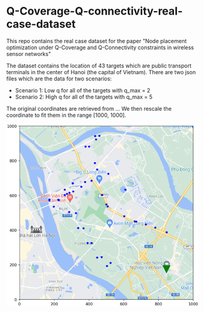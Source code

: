 # Q-Coverage-Q-connectivity-real-case-dataset
This repo contains the real case dataset for the paper "Node placement optimization under Q-Coverage and Q-Connectivity constraints in wireless sensor networks"

The dataset contains the location of 43 targets which are public transport terminals in the center of Hanoi (the capital of Vietnam). There are two json files which are the data for two scenarios:
- Scenario 1: Low q for all of the targets with q_max = 2
- Scenario 2: High q for all of the targets with q_max = 5

The original coordinates are retrieved from ... We then rescale the coordinate to fit them in the range [1000, 1000]. 

![Alt text](./visualize/targets.png?raw=true "Title")
